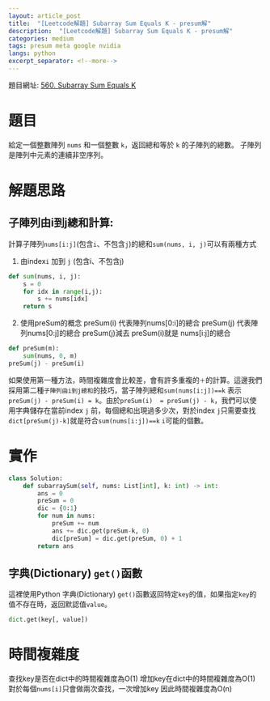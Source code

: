 ```yaml
---
layout: article_post
title:  "[Leetcode解題] Subarray Sum Equals K - presum解"
description:  "[Leetcode解題] Subarray Sum Equals K - presum解"
categories: medium
tags: presum meta google nvidia
langs: python
excerpt_separator: <!--more-->
---
```


題目網址: [560. Subarray Sum Equals K](https://leetcode.com/problems/subarray-sum-equals-k/)

# 題目 
給定一個整數陣列 `nums` 和一個整數 `k`，返回總和等於 `k` 的子陣列的總數。 子陣列是陣列中元素的連續非空序列。

<!--more-->

# 解題思路
## 子陣列由i到j總和計算: 
計算子陣列`nums[i:j]`(包含`i`、不包含`j`)的總和`sum(nums, i, j)`可以有兩種方式
1. 由index`i` 加到 `j` (包含i、不包含j)
```python
def sum(nums, i, j):
    s = 0
    for idx in range(i,j):
        s += nums[idx]
    return s
```
2. 使用preSum的概念
preSum(i) 代表陣列nums[0:i]的總合
preSum(j) 代表陣列nums[0:j]的總合
preSum(j)減去 preSum(i)就是 nums[i:j]的總合
```python
def preSum(m):
    sum(nums, 0, m)
preSum(j) - preSum(i)
```

如果使用第一種方法，時間複雜度會比較差，會有許多重複的`＋`的計算。這邊我們採用第二種`子陣列由i到j總和`的技巧，當子陣列總和`sum(nums[i:j])==k` 表示 `preSum(j) - preSum(i) = k`。由於`preSum(i)  = preSum(j) - k`，我們可以使用字典儲存在當前index `j` 前，每個總和出現過多少次，對於index `j`只需要查找`dict[preSum(j)-k]`就是符合`sum(nums[i:j])==k` `i`可能的個數。


# 實作
```python
class Solution:
    def subarraySum(self, nums: List[int], k: int) -> int:
        ans = 0
        preSum = 0
        dic = {0:1}
        for num in nums:
            preSum += num
            ans += dic.get(preSum-k, 0)
            dic[preSum] = dic.get(preSum, 0) + 1
        return ans
```

## 字典(Dictionary) `get()`函數
這裡使用Python 字典(Dictionary) `get()`函數返回特定`key`的值，如果指定`key`的值不存在時，返回默認值`value`。

```python
dict.get(key[, value]) 
```

# 時間複雜度
查找key是否在dict中的時間複雜度為O(1)
增加key在dict中的時間複雜度為O(1)
對於每個`nums[i]`只會做兩次查找，一次增加key
因此時間複雜度為O(n)
